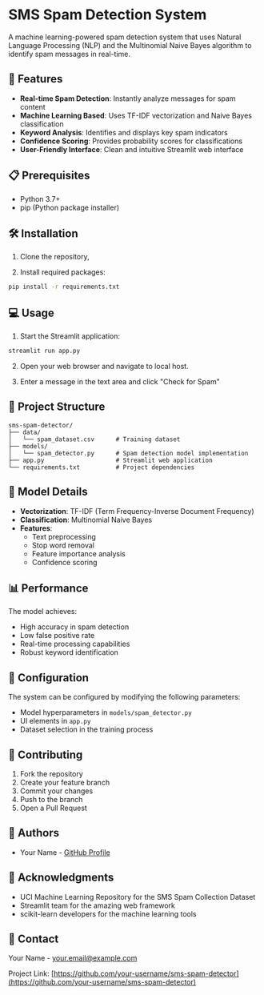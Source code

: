# SMS Spam Detection System

A machine learning-powered spam detection system that uses Natural Language Processing (NLP) and the Multinomial Naive Bayes algorithm to identify spam messages in real-time.

## 🚀 Features

- **Real-time Spam Detection**: Instantly analyze messages for spam content
- **Machine Learning Based**: Uses TF-IDF vectorization and Naive Bayes classification
- **Keyword Analysis**: Identifies and displays key spam indicators
- **Confidence Scoring**: Provides probability scores for classifications
- **User-Friendly Interface**: Clean and intuitive Streamlit web interface

## 📋 Prerequisites

- Python 3.7+
- pip (Python package installer)

## 🛠️ Installation

1. Clone the repository,

2. Install required packages:
```bash
pip install -r requirements.txt
```

## 💻 Usage

1. Start the Streamlit application:
```bash
streamlit run app.py
```

2. Open your web browser and navigate to local host.

3. Enter a message in the text area and click "Check for Spam"

## 📁 Project Structure

```
sms-spam-detector/
├── data/
│   └── spam_dataset.csv      # Training dataset
├── models/
│   └── spam_detector.py      # Spam detection model implementation
├── app.py                    # Streamlit web application
└── requirements.txt          # Project dependencies
```

## 🤖 Model Details

- **Vectorization**: TF-IDF (Term Frequency-Inverse Document Frequency)
- **Classification**: Multinomial Naive Bayes
- **Features**: 
  - Text preprocessing
  - Stop word removal
  - Feature importance analysis
  - Confidence scoring

## 📊 Performance

The model achieves:
- High accuracy in spam detection
- Low false positive rate
- Real-time processing capabilities
- Robust keyword identification

## 🔧 Configuration

The system can be configured by modifying the following parameters:
- Model hyperparameters in `models/spam_detector.py`
- UI elements in `app.py`
- Dataset selection in the training process

## 🤝 Contributing

1. Fork the repository
2. Create your feature branch 
3. Commit your changes 
4. Push to the branch
5. Open a Pull Request

## 👥 Authors

- Your Name - [GitHub Profile](https://github.com/your-username)

## 🙏 Acknowledgments

- UCI Machine Learning Repository for the SMS Spam Collection Dataset
- Streamlit team for the amazing web framework
- scikit-learn developers for the machine learning tools

## 📧 Contact

Your Name - your.email@example.com

Project Link: [https://github.com/your-username/sms-spam-detector](https://github.com/your-username/sms-spam-detector)
